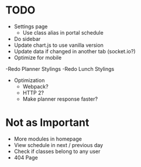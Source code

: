 # TODO
- Settings page
  - Use class alias in portal schedule
- Do sidebar
- Update chart.js to use vanilla version
- Update data if changed in another tab (socket.io?)
- Optimize for mobile

-Redo Planner Stylings
-Redo Lunch Stylings

- Optimization
  - Webpack?
  - HTTP 2?
  - Make planner response faster?

# Not as Important
- More modules in homepage
- View schedule in next / previous day
- Check if classes belong to any user
- 404 Page
